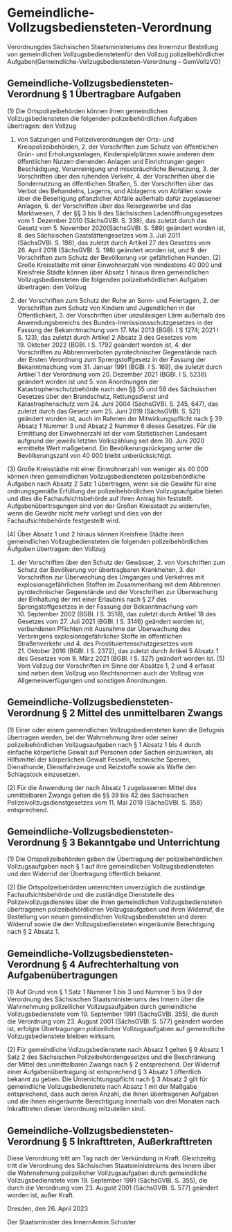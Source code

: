 # Gemeindliche-Vollzugsbediensteten-Verordnung

Verordnungdes Sächsischen Staatsministeriums des Innernzur Bestellung von gemeindlichen Vollzugsbedienstetenfür den Vollzug polizeibehördlicher Aufgaben(Gemeindliche-Vollzugsbediensteten-Verordnung – GemVollzVO)

## Gemeindliche-Vollzugsbediensteten-Verordnung § 1 Übertragbare Aufgaben

(1) Die Ortspolizeibehörden können ihren gemeindlichen Vollzugsbediensteten die folgenden polizeibehördlichen Aufgaben übertragen: den Vollzug

1. von Satzungen und Polizeiverordnungen der Orts- und Kreispolizeibehörden, 2. der Vorschriften zum Schutz von öffentlichen Grün- und Erholungsanlagen, Kinderspielplätzen sowie anderen dem öffentlichen Nutzen dienenden Anlagen und Einrichtungen gegen Beschädigung, Verunreinigung und missbräuchliche Benutzung, 3. der Vorschriften über den ruhenden Verkehr, 4. der Vorschriften über die Sondernutzung an öffentlichen Straßen, 5. der Vorschriften über das Verbot des Behandelns, Lagerns, und Ablagerns von Abfällen sowie über die Beseitigung pflanzlicher Abfälle außerhalb dafür zugelassener Anlagen, 6. der Vorschriften über das Reisegewerbe und das Marktwesen, 7. der §§ 3 bis 9 des Sächsischen Ladenöffnungsgesetzes vom 1. Dezember 2010 (SächsGVBl. S. 338), das zuletzt durch das Gesetz vom 5. November 2020(SächsGVBl. S. 589) geändert worden ist, 8. des Sächsischen Gaststättengesetzes vom 3. Juli 2011 (SächsGVBl. S. 198), das zuletzt durch Artikel 27 des Gesetzes vom 26. April 2018 (SächsGVBl. S. 198) geändert worden ist, und 9. der Vorschriften zum Schutz der Bevölkerung vor gefährlichen Hunden. (2) Große Kreisstädte mit einer Einwohnerzahl von mindestens 40 000 und Kreisfreie Städte können über Absatz 1 hinaus ihren gemeindlichen Vollzugsbediensteten die folgenden polizeibehördlichen Aufgaben übertragen: den Vollzug

1. der Vorschriften zum Schutz der Ruhe an Sonn- und Feiertagen, 2. der Vorschriften zum Schutz von Kindern und Jugendlichen in der Öffentlichkeit, 3. der Vorschriften über unzulässigen Lärm außerhalb des Anwendungsbereichs des Bundes-Immissionsschutzgesetzes in der Fassung der Bekanntmachung vom 17. Mai 2013 (BGBl. I S 1274; 2021 I S. 123), das zuletzt durch Artikel 2 Absatz 3 des Gesetzes vom 19. Oktober 2022 (BGBl. I S. 1792 geändert worden ist, 4. der Vorschriften zu Abbrennverboten pyrotechnischer Gegenstände nach der Ersten Verordnung zum Sprengstoffgesetz in der Fassung der Bekanntmachung vom 31. Januar 1991 (BGBl. I S. 169), die zuletzt durch Artikel 1 der Verordnung vom 20. Dezember 2021 (BGBl. I S. 5238) geändert worden ist und 5. von Anordnungen der Katastrophenschutzbehörde nach den §§ 55 und 58 des Sächsischen Gesetzes über den Brandschutz, Rettungsdienst und Katastrophenschutz vom 24. Juni 2004 (SächsGVBl. S. 245, 647), das zuletzt durch das Gesetz vom 25. Juni 2019 (SächsGVBl. S. 521) geändert worden ist, auch im Rahmen der Mitwirkungspflicht nach § 39 Absatz 1 Nummer 3 und Absatz 2 Nummer 6 dieses Gesetzes. Für die Ermittlung der Einwohnerzahl ist der vom Statistischen Landesamt aufgrund der jeweils letzten Volkszählung seit dem 30. Juni 2020 ermittelte Wert maßgebend. Ein Bevölkerungsrückgang unter die Bevölkerungszahl von 40 000 bleibt unberücksichtigt.

(3) Große Kreisstädte mit einer Einwohnerzahl von weniger als 40 000 können ihren gemeindlichen Vollzugsbediensteten polizeibehördliche Aufgaben nach Absatz 2 Satz 1 übertragen, wenn sie die Gewähr für eine ordnungsgemäße Erfüllung der polizeibehördlichen Vollzugsaufgabe bieten und dies die Fachaufsichtsbehörde auf ihren Antrag hin feststellt. Aufgabenübertragungen sind von der Großen Kreisstadt zu widerrufen, wenn die Gewähr nicht mehr vorliegt und dies von der Fachaufsichtsbehörde festgestellt wird.

(4) Über Absatz 1 und 2 hinaus können Kreisfreie Städte ihren gemeindlichen Vollzugbediensteten die folgenden polizeibehördlichen Aufgaben übertragen: den Vollzug

1. der Vorschriften über den Schutz der Gewässer, 2. von Vorschriften zum Schutz der Bevölkerung vor übertragbaren Krankheiten, 3. der Vorschriften zur Überwachung des Umganges und Verkehres mit explosionsgefährlichen Stoffen im Zusammenhang mit dem Abbrennen pyrotechnischer Gegenstände und der Vorschriften zur Überwachung der Einhaltung der mit einer Erlaubnis nach § 27 des Sprengstoffgesetzes in der Fassung der Bekanntmachung vom 10. September 2002 (BGBl. I S. 3518), das zuletzt durch Artikel 18 des Gesetzes vom 27. Juli 2021 (BGBl. I S. 3146) geändert worden ist, verbundenen Pflichten mit Ausnahme der Überwachung des Verbringens explosionsgefährlicher Stoffe im öffentlichen Straßenverkehr und 4. des Prostituiertenschutzgesetzes vom 21. Oktober 2016 (BGBl. I S. 2372), das zuletzt durch Artikel 5 Absatz 1 des Gesetzes vom 9. März 2021 (BGBl. I S. 327) geändert worden ist. (5) Vom Vollzug der Vorschriften im Sinne der Absätze 1, 2 und 4 erfasst sind neben dem Vollzug von Rechtsnormen auch der Vollzug von Allgemeinverfügungen und sonstigen Anordnungen.


## Gemeindliche-Vollzugsbediensteten-Verordnung § 2 Mittel des unmittelbaren Zwangs

(1) Einer oder einem gemeindlichen Vollzugsbediensteten kann die Befugnis übertragen werden, bei der Wahrnehmung ihrer oder seiner polizeibehördlichen Vollzugsaufgaben nach § 1 Absatz 1 bis 4 durch einfache körperliche Gewalt auf Personen oder Sachen einzuwirken, als Hilfsmittel der körperlichen Gewalt Fesseln, technische Sperren, Diensthunde, Dienstfahrzeuge und Reizstoffe sowie als Waffe den Schlagstock einzusetzen.

(2) Für die Anwendung der nach Absatz 1 zugelassenen Mittel des unmittelbaren Zwangs gelten die §§ 39 bis 42 des Sächsischen Polizeivollzugsdienstgesetzes vom 11. Mai 2019 (SächsGVBl. S. 358) entsprechend.


## Gemeindliche-Vollzugsbediensteten-Verordnung § 3 Bekanntgabe und Unterrichtung

(1) Die Ortspolizeibehörden geben die Übertragung der polizeibehördlichen Vollzugsaufgaben nach § 1 auf ihre gemeindlichen Vollzugsbediensteten und den Widerruf der Übertragung öffentlich bekannt.

(2) Die Ortspolizeibehörden unterrichten unverzüglich die zuständige Fachaufsichtsbehörde und die zuständige Dienststelle des Polizeivollzugsdienstes über die ihren gemeindlichen Vollzugsbediensteten übertragenen polizeibehördlichen Vollzugsaufgaben und ihren Widerruf, die Bestellung von neuen gemeindlichen Vollzugsbediensteten und deren Widerruf sowie die den Vollzugsbediensteten eingeräumte Berechtigung nach § 2 Absatz 1.


## Gemeindliche-Vollzugsbediensteten-Verordnung § 4 Aufrechterhaltung von Aufgabenübertragungen

(1) Auf Grund von § 1 Satz 1 Nummer 1 bis 3 und Nummer 5 bis 9 der Verordnung des Sächsischen Staatsministeriums des Innern über die Wahrnehmung polizeilicher Vollzugsaufgaben durch gemeindliche Vollzugsbedienstete vom 19. September 1991 (SächsGVBl. 355), die durch die Verordnung vom 23. August 2001 (SächsGVBl. S. 577) geändert worden ist, erfolgte Übertragungen polizeilicher Vollzugsaufgaben auf gemeindliche Vollzugsbedienstete bleiben wirksam.

(2) Für gemeindliche Vollzugsbedienstete nach Absatz 1 gelten § 9 Absatz 1 Satz 2 des Sächsischen Polizeibehördengesetzes und die Beschränkung der Mittel des unmittelbaren Zwangs nach § 2 entsprechend. Der Widerruf einer Aufgabenübertragung ist entsprechend § 3 Absatz 1 öffentlich bekannt zu geben. Die Unterrichtungspflicht nach § 3 Absatz 2 gilt für gemeindliche Vollzugsbedienstete nach Absatz 1 mit der Maßgabe entsprechend, dass auch deren Anzahl, die ihnen übertragenen Aufgaben und die ihnen eingeräumte Berechtigung innerhalb von drei Monaten nach Inkrafttreten dieser Verordnung mitzuteilen sind.


## Gemeindliche-Vollzugsbediensteten-Verordnung § 5 Inkrafttreten, Außerkrafttreten

Diese Verordnung tritt am Tag nach der Verkündung in Kraft. Gleichzeitig tritt die Verordnung des Sächsischen Staatsministeriums des Innern über die Wahrnehmung polizeilicher Vollzugsaufgaben durch gemeindliche Vollzugsbedienstete vom 19. September 1991 (SächsGVBl. S. 355), die durch die Verordnung vom 23. August 2001 (SächsGVBl. S. 577) geändert worden ist, außer Kraft.

Dresden, den 26. April 2023

Der Staatsminister des InnernArmin Schuster

